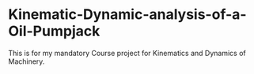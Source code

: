 # Kinematic-Dynamic-analysis-of-a-Oil-Pumpjack
This is for my mandatory Course project for Kinematics and Dynamics of Machinery.
